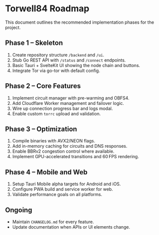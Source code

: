 # Torwell84 Roadmap

This document outlines the recommended implementation phases for the project.

## Phase 1 – Skeleton
1. Create repository structure `/backend` and `/ui`.
2. Stub Go REST API with `/status` and `/connect` endpoints.
3. Basic Tauri + SvelteKit UI showing the node chain and buttons.
4. Integrate Tor via go-tor with default config.

## Phase 2 – Core Features
1. Implement circuit manager with pre-warming and OBFS4.
2. Add Cloudflare Worker management and failover logic.
3. Wire up connection progress bar and logs modal.
4. Enable custom `torrc` upload and validation.

## Phase 3 – Optimization
1. Compile binaries with AVX2/NEON flags.
2. Add in-memory caching for circuits and DNS responses.
3. Enable BBRv2 congestion control where available.
4. Implement GPU-accelerated transitions and 60 FPS rendering.

## Phase 4 – Mobile and Web
1. Setup Tauri Mobile alpha targets for Android and iOS.
2. Configure PWA build and service worker for web.
3. Validate performance goals on all platforms.

## Ongoing
- Maintain `CHANGELOG.md` for every feature.
- Update documentation when APIs or UI elements change.
